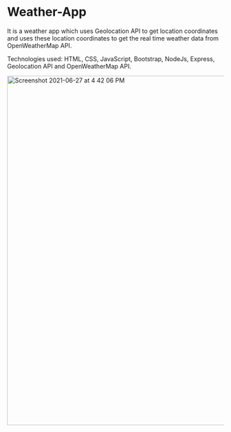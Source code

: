 # Weather-App
It is a weather app which uses Geolocation API to get location coordinates and uses these location coordinates to get the real time weather data from OpenWeatherMap API.

Technologies used: HTML, CSS, JavaScript, Bootstrap, NodeJs, Express, Geolocation API and OpenWeatherMap API.


<img width="814" alt="Screenshot 2021-06-27 at 4 42 06 PM" src="https://user-images.githubusercontent.com/52441813/123542341-c6fc6d80-d766-11eb-8b5b-851e4b3f1811.png">
